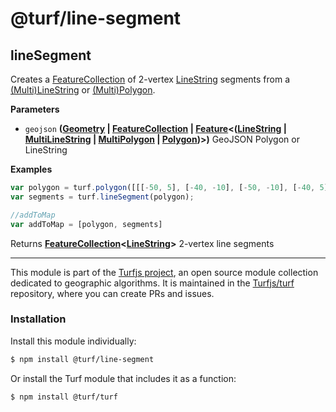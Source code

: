 # @turf/line-segment

<!-- Generated by documentation.js. Update this documentation by updating the source code. -->

## lineSegment

Creates a [FeatureCollection][1] of 2-vertex [LineString][2] segments from a [(Multi)LineString][2] or [(Multi)Polygon][3].

**Parameters**

-   `geojson` **([Geometry][4] \| [FeatureCollection][5] \| [Feature][6]&lt;([LineString][7] \| [MultiLineString][8] \| [MultiPolygon][9] \| [Polygon][10])>)** GeoJSON Polygon or LineString

**Examples**

```javascript
var polygon = turf.polygon([[[-50, 5], [-40, -10], [-50, -10], [-40, 5], [-50, 5]]]);
var segments = turf.lineSegment(polygon);

//addToMap
var addToMap = [polygon, segments]
```

Returns **[FeatureCollection][5]&lt;[LineString][7]>** 2-vertex line segments

[1]: https://tools.ietf.org/html/rfc7946#section-3.3

[2]: https://tools.ietf.org/html/rfc7946#section-3.1.4

[3]: https://tools.ietf.org/html/rfc7946#section-3.1.6

[4]: https://tools.ietf.org/html/rfc7946#section-3.1

[5]: https://tools.ietf.org/html/rfc7946#section-3.3

[6]: https://tools.ietf.org/html/rfc7946#section-3.2

[7]: https://tools.ietf.org/html/rfc7946#section-3.1.4

[8]: https://tools.ietf.org/html/rfc7946#section-3.1.5

[9]: https://tools.ietf.org/html/rfc7946#section-3.1.7

[10]: https://tools.ietf.org/html/rfc7946#section-3.1.6

<!-- This file is automatically generated. Please don't edit it directly:
if you find an error, edit the source file (likely index.js), and re-run
./scripts/generate-readmes in the turf project. -->

---

This module is part of the [Turfjs project](http://turfjs.org/), an open source
module collection dedicated to geographic algorithms. It is maintained in the
[Turfjs/turf](https://github.com/Turfjs/turf) repository, where you can create
PRs and issues.

### Installation

Install this module individually:

```sh
$ npm install @turf/line-segment
```

Or install the Turf module that includes it as a function:

```sh
$ npm install @turf/turf
```
